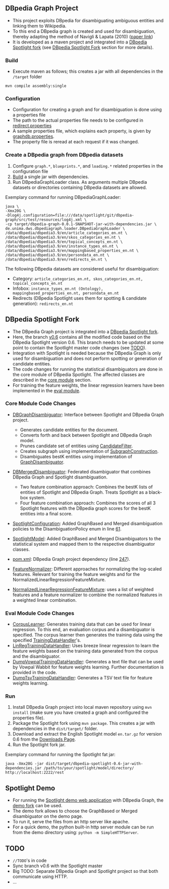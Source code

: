 ## DBpedia Graph Project
- This project exploits DBpedia for disambiguating ambiguous entities and linking them to Wikipedia.
- To this end a DBpedia graph is created and used for disambiguation, thereby adapting the method of Navigli & Lapata (2010) ([paper link](http://ieeexplore.ieee.org/xpls/abs_all.jsp?arnumber=4782967))
- It is developed as a maven project and integrated into a [DBpedia Spotlight fork](https://github.com/bernhardschaefer/dbpedia-spotlight) (see [DBpedia Spotlight Fork](#dbpedia-spotlight-fork) section for more details).

### Build
- Execute maven as follows; this creates a jar with all dependencies in the ```/target``` folder

```
mvn compile assembly:single
```

### Configuration
- Configuration for creating a graph and for disambiguation is done using a properties file
- The path to the actual properties file needs to be configured in [redirect.properties](https://github.com/bernhardschaefer/dbpedia-graph/blob/master/src/main/resources/redirect.properties)
- A sample properties file, which explains each property, is given by [graphdb.properties](https://github.com/bernhardschaefer/dbpedia-graph/blob/master/src/main/resources/graphdb.properties).
- The property file is reread at each request if it was changed.

### Create a DBpedia graph from DBpedia datasets
1. Configure ```graph.*```, ```blueprints.*```, and ```loading.*``` related properties in the configuration file
2. [Build](#build) a single jar with dependencies. 
3. Run DBpediaGraphLoader class. As arguments multiple DBpedia datasets or directories containing DBpedia datasets are allowed.

Exemplary command for running DBpediaGraphLoader:

```
java \
-Xmx20G \
-Dlog4j.configuration=file:///data/spotlight/git/dbpedia-graph/src/test/resources/log4j.xml \
-cp target/dbpedia-graph-0.0.1-SNAPSHOT-jar-with-dependencies.jar \
de.unima.dws.dbpediagraph.loader.DBpediaGraphLoader \
/data/dbpedia/dbpedia3.9/en/article_categories_en.nt \
/data/dbpedia/dbpedia3.9/en/skos_categories_en.nt \
/data/dbpedia/dbpedia3.9/en/topical_concepts_en.nt \
/data/dbpedia/dbpedia3.9/en/instance_types_en.nt \
/data/dbpedia/dbpedia3.9/en/mappingbased_properties_en.nt \
/data/dbpedia/dbpedia3.9/en/persondata_en.nt \
/data/dbpedia/dbpedia3.9/en/redirects_en.nt \
```

The following DBpedia datasets are considered useful for disambiguation:

- Category: ```article_categories_en.nt, skos_categories_en.nt, topical_concepts_en.nt```
- Infobox: ```instance_types_en.nt (Ontology), mappingbased_properties_en.nt, persondata_en.nt```
- Redirects (DBpedia Spotlight uses them for spotting & candidate generation): ```redirects_en.nt```

## DBpedia Spotlight Fork
- The DBpedia Graph project is integrated into a [DBpedia Spotlight fork](https://github.com/bernhardschaefer/dbpedia-spotlight).
- Here, the branch [v0.6](https://github.com/bernhardschaefer/dbpedia-spotlight/tree/v0.6) contains all the modified code based on the DBpedia Spotlight version 0.6. This branch needs to be updated at some point to contain the Spotlight master code changes (see [TODO](#todo)).
- Integration with Spotlight is needed because the DBpedia Graph is only used for disambiguation and does not perform spotting or generation of candidate entities.
- The code changes for running the statistical disambiguators are done in the core module of DBpedia Spotlight. The affected classes are described in the [core module](#core-module-code-changes) section.
- For training the feature weights, the linear regression learners have been implemented in the [eval module](#eval-module-code-changes).

### Core Module Code Changes
- [DBGraphDisambiguator](https://github.com/bernhardschaefer/dbpedia-spotlight/blob/v0.6/core/src/main/scala/org/dbpedia/spotlight/graphdb/DBGraphDisambiguator.scala): Interface between Spotlight and DBpedia Graph project.
  - Generates candidate entities for the document.
  - Converts forth and back between Spotlight and DBpedia Graph model.
  - Prunes candidate set of entities using [CandidateFilter](https://github.com/bernhardschaefer/dbpedia-graph/blob/master/src/main/java/de/unima/dws/dbpediagraph/subgraph/CandidateFilter.java).
  - Creates subgraph using implementation of [SubgraphConstruction](https://github.com/bernhardschaefer/dbpedia-graph/blob/master/src/main/java/de/unima/dws/dbpediagraph/subgraph/SubgraphConstruction.java).
  - Disambiguates bestK entities using implementation of [GraphDisambiguator](https://github.com/bernhardschaefer/dbpedia-graph/blob/master/src/main/java/de/unima/dws/dbpediagraph/disambiguate/GraphDisambiguator.java).
- [DBMergedDisambiguator](https://github.com/bernhardschaefer/dbpedia-spotlight/blob/v0.6/core/src/main/scala/org/dbpedia/spotlight/graphdb/DBMergedDisambiguator.scala): Federated disambiguator that combines DBpedia Graph and Spotlight disambiguation.
  - Two feature combination approach: Combines the bestK lists of entities of Spotlight and DBpedia Graph. Treats Spotlight as a black-box system.
  - Four feature combination approach: Combines the scores of all 3 Spotlight features with the DBpedia graph scores for the bestK entities into a final score.
- [SpotlightConfiguration](https://github.com/bernhardschaefer/dbpedia-spotlight/blob/v0.6/core/src/main/java/org/dbpedia/spotlight/model/SpotlightConfiguration.java): Added GraphBased and Merged disambiguation policies to the DisambiguationPolicy enum in line [61](https://github.com/bernhardschaefer/dbpedia-spotlight/blob/v0.6/core/src/main/java/org/dbpedia/spotlight/model/SpotlightConfiguration.java#L61).
- [SpotlightModel](https://github.com/bernhardschaefer/dbpedia-spotlight/blob/v0.6/core/src/main/scala/org/dbpedia/spotlight/db/SpotlightModel.scala): Added GraphBased and Merged Disambiguators to the statistical system and mapped them to the respective disambiguator classes.
- [pom.xml](https://github.com/bernhardschaefer/dbpedia-spotlight/blob/master/core/pom.xml): DBpedia Graph project dependency (line [247](https://github.com/bernhardschaefer/dbpedia-spotlight/blob/master/core/pom.xml#L247)).

- [FeatureNormalizer](https://github.com/bernhardschaefer/dbpedia-spotlight/blob/v0.6/core/src/main/scala/org/dbpedia/spotlight/disambiguate/mixtures/FeatureNormalizer.scala): Different approaches for normalizing the log-scaled features. Relevant for training the feature weights and for the NormalizedLinearRegressionFeatureMixture.
- [NormalizedLinearRegressionFeatureMixture](https://github.com/bernhardschaefer/dbpedia-spotlight/blob/v0.6/core/src/main/scala/org/dbpedia/spotlight/disambiguate/mixtures/NormalizedLinearRegressionFeatureMixture.scala): uses a list of weighted features and a feature normalizer to combine the normalized features in a weighted linear combination.

### Eval Module Code Changes
- [CorpusLearner](https://github.com/bernhardschaefer/dbpedia-spotlight/blob/v0.6/eval/src/main/scala/org/dbpedia/spotlight/learning/CorpusLearner.scala): Generates training data that can be used for linear regression. To this end, an evaluation corpus and a disambiguator is specified. The corpus learner then generates the training data using the specified [TrainingDataHandler](https://github.com/bernhardschaefer/dbpedia-spotlight/blob/v0.6/eval/src/main/scala/org/dbpedia/spotlight/learning/TrainingDataHandler.scala)'s. 
- [LinRegTrainingDataHandler](https://github.com/bernhardschaefer/dbpedia-spotlight/blob/v0.6/eval/src/main/scala/org/dbpedia/spotlight/learning/TrainingDataHandler.scala#L15): Uses breeze linear regression to learn the feature weights based on the training data generated from the corpus and the disambiguator.
- [DumpVowpalTrainingDataHandler](https://github.com/bernhardschaefer/dbpedia-spotlight/blob/v0.6/eval/src/main/scala/org/dbpedia/spotlight/learning/TrainingDataHandler.scala#L43): Generates a text file that can be used by Vowpal Wabbit for feature weights learning. Further documentation is provided in the code.
- [DumpTsvTrainingDataHandler](https://github.com/bernhardschaefer/dbpedia-spotlight/blob/v0.6/eval/src/main/scala/org/dbpedia/spotlight/learning/TrainingDataHandler.scala#L63): Generates a TSV text file for feature weights learning.

### Run
1. Install DBpedia Graph project into local maven repository using ```mvn install``` (make sure you have created a graph and configured the properties file).
2. Package the Spotlight fork using ```mvn package```. This creates a jar with dependencies in the ```dist/target/``` folder.
3. Download and extract the English Spotlight model ```en.tar.gz``` for version 0.6 from the [Downloads Page](http://spotlight.sztaki.hu/downloads/raw).
4. Run the Spotlight fork jar.

Exemplary command for running the Spotlight fat jar:

```
java -Xmx20G -jar dist/target/dbpedia-spotlight-0.6-jar-with-dependencies.jar /path/to/your/spotlight/model/directory/ http://localhost:2222/rest
```

## Spotlight Demo
- For running the [Spotlight demo web application](http://dbpedia-spotlight.github.io/demo/) with DBpedia Graph, the [demo fork](https://github.com/bernhardschaefer/demo) can be used.
- The demo fork allows to choose the GraphBased or Merged disambiguator on the demo page.
- To run it, serve the files from an http server like apache.
- For a quick demo, the python built-in http server module can be run from the demo directory using: ```python -m SimpleHTTPServer```.

## TODO
- ```//TODO```'s in code
- Sync branch v0.6 with the Spotlight master
- Big TODO: Separate DBpedia Graph and Spotlight project so that both communicate using HTTP.
- ...
